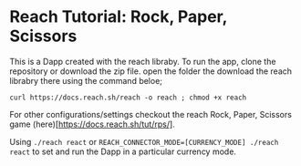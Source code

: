 # Reach Tutorial: Rock, Paper, Scissors

This is a Dapp created with the reach libraby. To run the app, clone the repository or download the zip file.
open the folder the download the reach librabry there using the command beloe;

`curl https://docs.reach.sh/reach -o reach ; chmod +x reach`

For other configurations/settings checkout the reach Rock, Paper, Scissors game (here)[https://docs.reach.sh/tut/rps/].

Using `./reach react` or `REACH_CONNECTOR_MODE=[CURRENCY_MODE] ./reach react` to set and run the Dapp in a particular currency mode.
